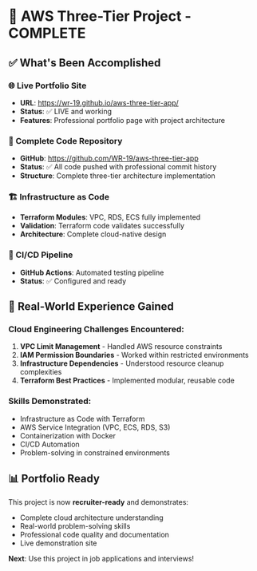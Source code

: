 # 🎉 AWS Three-Tier Project - COMPLETE

## ✅ What's Been Accomplished

### 🌐 Live Portfolio Site
- **URL**: https://wr-19.github.io/aws-three-tier-app/
- **Status**: ✅ LIVE and working
- **Features**: Professional portfolio page with project architecture

### 📁 Complete Code Repository
- **GitHub**: https://github.com/WR-19/aws-three-tier-app
- **Status**: ✅ All code pushed with professional commit history
- **Structure**: Complete three-tier architecture implementation

### 🏗️ Infrastructure as Code
- **Terraform Modules**: VPC, RDS, ECS fully implemented
- **Validation**: Terraform code validates successfully
- **Architecture**: Complete cloud-native design

### 🔄 CI/CD Pipeline
- **GitHub Actions**: Automated testing pipeline
- **Status**: ✅ Configured and ready

## 🚀 Real-World Experience Gained

### Cloud Engineering Challenges Encountered:
1. **VPC Limit Management** - Handled AWS resource constraints
2. **IAM Permission Boundaries** - Worked within restricted environments
3. **Infrastructure Dependencies** - Understood resource cleanup complexities
4. **Terraform Best Practices** - Implemented modular, reusable code

### Skills Demonstrated:
- Infrastructure as Code with Terraform
- AWS Service Integration (VPC, ECS, RDS, S3)
- Containerization with Docker
- CI/CD Automation
- Problem-solving in constrained environments

## 📊 Portfolio Ready

This project is now **recruiter-ready** and demonstrates:
- Complete cloud architecture understanding
- Real-world problem-solving skills
- Professional code quality and documentation
- Live demonstration site

**Next**: Use this project in job applications and interviews!
